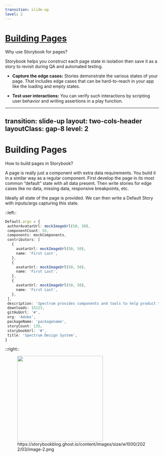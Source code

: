 ```yaml
---
transition: slide-up
level: 2
---
```


# [Building Pages](https://storybook.js.org/blog/building-pages-in-storybook/)

Why use Storybook for pages?

Storybook helps you construct each page state in isolation then save it as a story to revisit during QA and automated testing.

- **Capture the edge cases:** Stories demonstrate the various states of your page. That includes edge cases that can be hard-to-reach in your app like the loading and empty states.

- **Test user interactions:** You can verify such interactions by scripting user behavior and writing assertions in a play function.

---
transition: slide-up
layout: two-cols-header
layoutClass: gap-8
level: 2
---

# Building Pages

How to build pages in Storybook?

A page is really just a component with extra data requirements. You build it in a similar way as a regular component. First develop the page in its most common “default” state with all data present. Then write stories for edge cases like no data, missing data, responsive breakpoints, etc.

Ideally all state of the page is provided. We can then write a Default Story with inputs/args capturing this state.

::left::

```ts {monaco}
Default.args = {
 authorAvatarUrl: mockImageUrl(50, 50),
 componentCount: 55,
 components: mockComponents,
 contributors: [
   {
     avatarUrl: mockImageUrl(50, 50),
     name: 'First Last',
   },
   {
     avatarUrl: mockImageUrl(50, 50),
     name: 'First Last',
   },
   {
     avatarUrl: mockImageUrl(50, 50),
     name: 'First Last',
   },
 ],
 description: 'Spectrum provides components and tools to help product teams work more efficiently, and to make Adobes applications more cohesive',
 downloads: 15123,
 gitHubUrl: '#',
 org: 'Adobe',
 packageName: 'packagename',
 storyCount: 135,
 storybookUrl: '#',
 title: 'Spectrum Design System',
}
```

::right::

<figure>
  <img src="/development/pages.png"/>
  <figcaption>https://storybookblog.ghost.io/content/images/size/w1000/2022/03/image-2.png</figcaption>
</figure>

<style>
  img, video {
    height: 280px;
  }
</style>